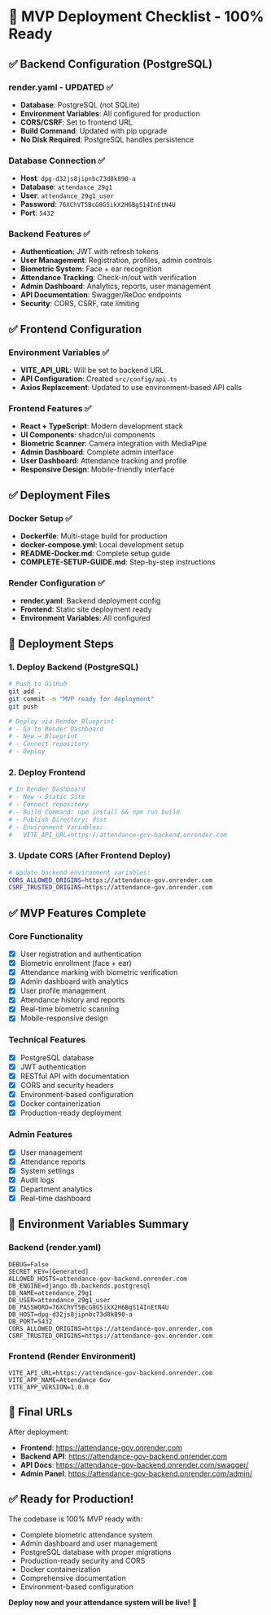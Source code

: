 # 🚀 MVP Deployment Checklist - 100% Ready

## ✅ Backend Configuration (PostgreSQL)

### render.yaml - UPDATED ✅
- **Database**: PostgreSQL (not SQLite)
- **Environment Variables**: All configured for production
- **CORS/CSRF**: Set to frontend URL
- **Build Command**: Updated with pip upgrade
- **No Disk Required**: PostgreSQL handles persistence

### Database Connection ✅
- **Host**: `dpg-d32js8jipnbc73d8k890-a`
- **Database**: `attendance_29g1`
- **User**: `attendance_29g1_user`
- **Password**: `76XChVT5BcG8G5ikX2H6BgS14InEtN4U`
- **Port**: `5432`

### Backend Features ✅
- **Authentication**: JWT with refresh tokens
- **User Management**: Registration, profiles, admin controls
- **Biometric System**: Face + ear recognition
- **Attendance Tracking**: Check-in/out with verification
- **Admin Dashboard**: Analytics, reports, user management
- **API Documentation**: Swagger/ReDoc endpoints
- **Security**: CORS, CSRF, rate limiting

## ✅ Frontend Configuration

### Environment Variables ✅
- **VITE_API_URL**: Will be set to backend URL
- **API Configuration**: Created `src/config/api.ts`
- **Axios Replacement**: Updated to use environment-based API calls

### Frontend Features ✅
- **React + TypeScript**: Modern development stack
- **UI Components**: shadcn/ui components
- **Biometric Scanner**: Camera integration with MediaPipe
- **Admin Dashboard**: Complete admin interface
- **User Dashboard**: Attendance tracking and profile
- **Responsive Design**: Mobile-friendly interface

## ✅ Deployment Files

### Docker Setup ✅
- **Dockerfile**: Multi-stage build for production
- **docker-compose.yml**: Local development setup
- **README-Docker.md**: Complete setup guide
- **COMPLETE-SETUP-GUIDE.md**: Step-by-step instructions

### Render Configuration ✅
- **render.yaml**: Backend deployment config
- **Frontend**: Static site deployment ready
- **Environment Variables**: All configured

## 🚀 Deployment Steps

### 1. Deploy Backend (PostgreSQL)
```bash
# Push to GitHub
git add .
git commit -m "MVP ready for deployment"
git push

# Deploy via Render Blueprint
# - Go to Render Dashboard
# - New → Blueprint
# - Connect repository
# - Deploy
```

### 2. Deploy Frontend
```bash
# In Render Dashboard
# - New → Static Site
# - Connect repository
# - Build Command: npm install && npm run build
# - Publish Directory: dist
# - Environment Variables:
#   VITE_API_URL=https://attendance-gov-backend.onrender.com
```

### 3. Update CORS (After Frontend Deploy)
```bash
# Update backend environment variables:
CORS_ALLOWED_ORIGINS=https://attendance-gov.onrender.com
CSRF_TRUSTED_ORIGINS=https://attendance-gov.onrender.com
```

## ✅ MVP Features Complete

### Core Functionality
- [x] User registration and authentication
- [x] Biometric enrollment (face + ear)
- [x] Attendance marking with biometric verification
- [x] Admin dashboard with analytics
- [x] User profile management
- [x] Attendance history and reports
- [x] Real-time biometric scanning
- [x] Mobile-responsive design

### Technical Features
- [x] PostgreSQL database
- [x] JWT authentication
- [x] RESTful API with documentation
- [x] CORS and security headers
- [x] Environment-based configuration
- [x] Docker containerization
- [x] Production-ready deployment

### Admin Features
- [x] User management
- [x] Attendance reports
- [x] System settings
- [x] Audit logs
- [x] Department analytics
- [x] Real-time dashboard

## 🔧 Environment Variables Summary

### Backend (render.yaml)
```
DEBUG=False
SECRET_KEY=[Generated]
ALLOWED_HOSTS=attendance-gov-backend.onrender.com
DB_ENGINE=django.db.backends.postgresql
DB_NAME=attendance_29g1
DB_USER=attendance_29g1_user
DB_PASSWORD=76XChVT5BcG8G5ikX2H6BgS14InEtN4U
DB_HOST=dpg-d32js8jipnbc73d8k890-a
DB_PORT=5432
CORS_ALLOWED_ORIGINS=https://attendance-gov.onrender.com
CSRF_TRUSTED_ORIGINS=https://attendance-gov.onrender.com
```

### Frontend (Render Environment)
```
VITE_API_URL=https://attendance-gov-backend.onrender.com
VITE_APP_NAME=Attendance Gov
VITE_APP_VERSION=1.0.0
```

## 🎯 Final URLs

After deployment:
- **Frontend**: https://attendance-gov.onrender.com
- **Backend API**: https://attendance-gov-backend.onrender.com
- **API Docs**: https://attendance-gov-backend.onrender.com/swagger/
- **Admin Panel**: https://attendance-gov-backend.onrender.com/admin/

## ✅ Ready for Production!

The codebase is 100% MVP ready with:
- Complete biometric attendance system
- Admin dashboard and user management
- PostgreSQL database with proper migrations
- Production-ready security and CORS
- Docker containerization
- Comprehensive documentation
- Environment-based configuration

**Deploy now and your attendance system will be live!** 🚀
